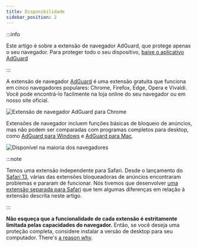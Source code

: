 ```yaml
---
title: Disponibilidade
sidebar_position: 2
---
```


:::info

Este artigo é sobre a extensão de navegador AdGuard, que protege apenas o seu navegador. Para proteger todo o seu dispositivo, [baixe o aplicativo AdGuard](https://agrd.io/download-kb-adblock)

:::

A extensão de navegador [AdGuard](https://adguard.com/adguard-browser-extension/overview.html) é uma extensão gratuita que funciona em cinco navegadores populares: Chrome, Firefox, Edge, Opera e Vivaldi. Você pode encontrá-lo facilmente na loja online do seu navegador ou em nosso site oficial.

![Extensão de navegador AdGuard para Chrome](https://cdn.adtidy.org/content/Kb/ad_blocker/browser_extension/ad_blocker_browser_extension_overview.png)

Extensões de navegador incluem funções básicas de bloqueio de anúncios, mas não podem ser comparadas com programas completos para desktop, como [AdGuard para Windows](/adguard-for-windows/features/home-screen) e [AdGuard para Mac](/adguard-for-mac/features/main).

![Disponível na maioria dos navegadores](https://cdn.adtidy.org/content/Kb/ad_blocker/browser_extension/ad_blocker_browser_extension_availability.png)

:::note

Temos uma extensão independente para Safari. Desde o lançamento do [Safari 13](https://adguard.com/en/blog/adguard-safari-1-5.html), várias das extensões bloqueadoras de anúncios encontraram problemas e pararam de funcionar. Nós tivemos que desenvolver [uma extensão separada para Safari](/adguard-for-safari/features/general) que tem algumas diferenças em relação à extensão descrita neste artigo.

:::

**Não esqueça que a funcionalidade de cada extensão é estritamente limitada pelas capacidades do navegador.** Então, se você deseja uma proteção completa, considere instalar a versão de desktop para seu computador. There's [a reason why](/adguard-browser-extension/comparison-standalone).
